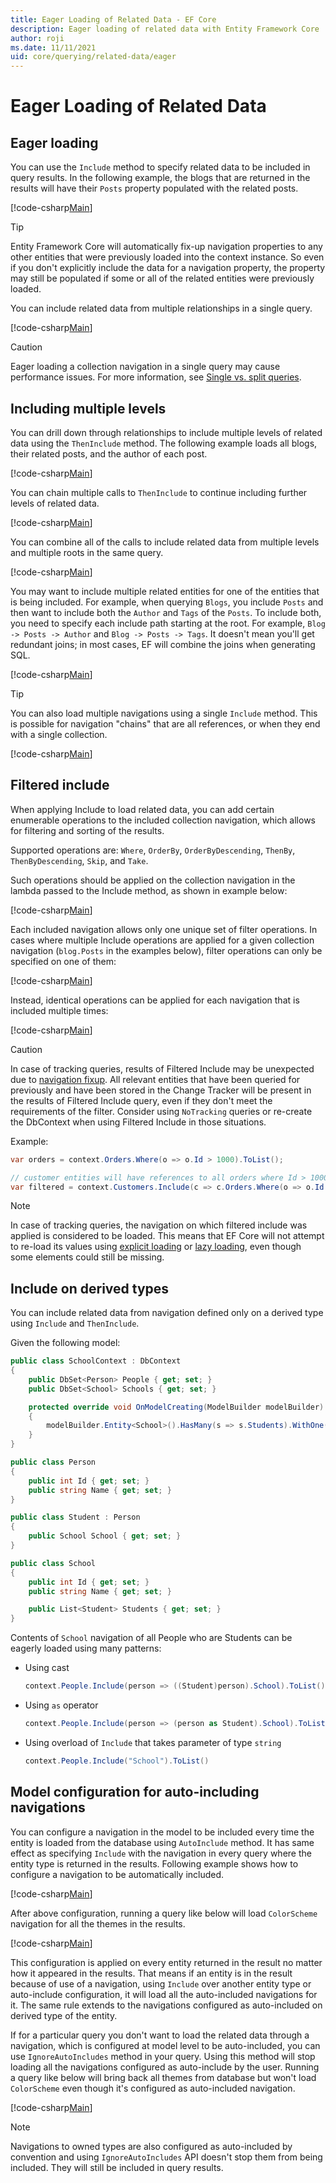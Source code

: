 ```yaml
---
title: Eager Loading of Related Data - EF Core
description: Eager loading of related data with Entity Framework Core
author: roji
ms.date: 11/11/2021
uid: core/querying/related-data/eager
---
```

# Eager Loading of Related Data

## Eager loading

You can use the `Include` method to specify related data to be included in query results. In the following example, the blogs that are returned in the results will have their `Posts` property populated with the related posts.

[!code-csharp[Main](../../../../samples/core/Querying/RelatedData/Program.cs#SingleInclude)]

> [!TIP]
> Entity Framework Core will automatically fix-up navigation properties to any other entities that were previously loaded into the context instance. So even if you don't explicitly include the data for a navigation property, the property may still be populated if some or all of the related entities were previously loaded.

You can include related data from multiple relationships in a single query.

[!code-csharp[Main](../../../../samples/core/Querying/RelatedData/Program.cs#MultipleIncludes)]

> [!CAUTION]
> Eager loading a collection navigation in a single query may cause performance issues. For more information, see [Single vs. split queries](xref:core/querying/single-split-queries).

## Including multiple levels

You can drill down through relationships to include multiple levels of related data using the `ThenInclude` method. The following example loads all blogs, their related posts, and the author of each post.

[!code-csharp[Main](../../../../samples/core/Querying/RelatedData/Program.cs#SingleThenInclude)]

You can chain multiple calls to `ThenInclude` to continue including further levels of related data.

[!code-csharp[Main](../../../../samples/core/Querying/RelatedData/Program.cs#MultipleThenIncludes)]

You can combine all of the calls to include related data from multiple levels and multiple roots in the same query.

[!code-csharp[Main](../../../../samples/core/Querying/RelatedData/Program.cs#IncludeTree)]

You may want to include multiple related entities for one of the entities that is being included. For example, when querying `Blogs`, you include `Posts` and then want to include both the `Author` and `Tags` of the `Posts`. To include both, you need to specify each include path starting at the root. For example, `Blog -> Posts -> Author` and `Blog -> Posts -> Tags`. It doesn't mean you'll get redundant joins; in most cases, EF will combine the joins when generating SQL.

[!code-csharp[Main](../../../../samples/core/Querying/RelatedData/Program.cs#MultipleLeafIncludes)]

> [!TIP]
> You can also load multiple navigations using a single `Include` method. This is possible for navigation "chains" that are all references, or when they end with a single collection.

[!code-csharp[Main](../../../../samples/core/Querying/RelatedData/Program.cs#IncludeMultipleNavigationsWithSingleInclude)]

## Filtered include

When applying Include to load related data, you can add certain enumerable operations to the included collection navigation, which allows for filtering and sorting of the results.

Supported operations are: `Where`, `OrderBy`, `OrderByDescending`, `ThenBy`, `ThenByDescending`, `Skip`, and `Take`.

Such operations should be applied on the collection navigation in the lambda passed to the Include method, as shown in example below:

[!code-csharp[Main](../../../../samples/core/Querying/RelatedData/Program.cs#FilteredInclude)]

Each included navigation allows only one unique set of filter operations. In cases where multiple Include operations are applied for a given collection navigation (`blog.Posts` in the examples below), filter operations can only be specified on one of them:

[!code-csharp[Main](../../../../samples/core/Querying/RelatedData/Program.cs#MultipleLeafIncludesFiltered1)]

Instead, identical operations can be applied for each navigation that is included multiple times:

[!code-csharp[Main](../../../../samples/core/Querying/RelatedData/Program.cs#MultipleLeafIncludesFiltered2)]

> [!CAUTION]
> In case of tracking queries, results of Filtered Include may be unexpected due to [navigation fixup](xref:core/querying/tracking). All relevant entities that have been queried for previously and have been stored in the Change Tracker will be present in the results of Filtered Include query, even if they don't meet the requirements of the filter. Consider using `NoTracking` queries or re-create the DbContext when using Filtered Include in those situations.

Example:

```csharp
var orders = context.Orders.Where(o => o.Id > 1000).ToList();

// customer entities will have references to all orders where Id > 1000, rather than > 5000
var filtered = context.Customers.Include(c => c.Orders.Where(o => o.Id > 5000)).ToList();
```

> [!NOTE]
> In case of tracking queries, the navigation on which filtered include was applied is considered to be loaded. This means that EF Core will not attempt to re-load its values using [explicit loading](xref:core/querying/related-data/explicit) or [lazy loading](xref:core/querying/related-data/lazy), even though some elements could still be missing.

## Include on derived types

You can include related data from navigation defined only on a derived type using `Include` and `ThenInclude`.

Given the following model:

```csharp
public class SchoolContext : DbContext
{
    public DbSet<Person> People { get; set; }
    public DbSet<School> Schools { get; set; }

    protected override void OnModelCreating(ModelBuilder modelBuilder)
    {
        modelBuilder.Entity<School>().HasMany(s => s.Students).WithOne(s => s.School);
    }
}

public class Person
{
    public int Id { get; set; }
    public string Name { get; set; }
}

public class Student : Person
{
    public School School { get; set; }
}

public class School
{
    public int Id { get; set; }
    public string Name { get; set; }

    public List<Student> Students { get; set; }
}
```

Contents of `School` navigation of all People who are Students can be eagerly loaded using many patterns:

* Using cast

  ```csharp
  context.People.Include(person => ((Student)person).School).ToList()
  ```

* Using `as` operator

  ```csharp
  context.People.Include(person => (person as Student).School).ToList()
  ```

* Using overload of `Include` that takes parameter of type `string`

  ```csharp
  context.People.Include("School").ToList()
  ```

## Model configuration for auto-including navigations

You can configure a navigation in the model to be included every time the entity is loaded from the database using `AutoInclude` method. It has same effect as specifying `Include` with the navigation in every query where the entity type is returned in the results. Following example shows how to configure a navigation to be automatically included.

[!code-csharp[Main](../../../../samples/core/Querying/RelatedData/BloggingContext.cs#AutoInclude)]

After above configuration, running a query like below will load `ColorScheme` navigation for all the themes in the results.

[!code-csharp[Main](../../../../samples/core/Querying/RelatedData/Program.cs#AutoIncludes)]

This configuration is applied on every entity returned in the result no matter how it appeared in the results. That means if an entity is in the result because of use of a navigation, using `Include` over another entity type or auto-include configuration, it will load all the auto-included navigations for it. The same rule extends to the navigations configured as auto-included on derived type of the entity.

If for a particular query you don't want to load the related data through a navigation, which is configured at model level to be auto-included, you can use `IgnoreAutoIncludes` method in your query. Using this method will stop loading all the navigations configured as auto-include by the user. Running a query like below will bring back all themes from database but won't load `ColorScheme` even though it's configured as auto-included navigation.

[!code-csharp[Main](../../../../samples/core/Querying/RelatedData/Program.cs#IgnoreAutoIncludes)]

> [!NOTE]
> Navigations to owned types are also configured as auto-included by convention and using `IgnoreAutoIncludes` API doesn't stop them from being included. They will still be included in query results.
